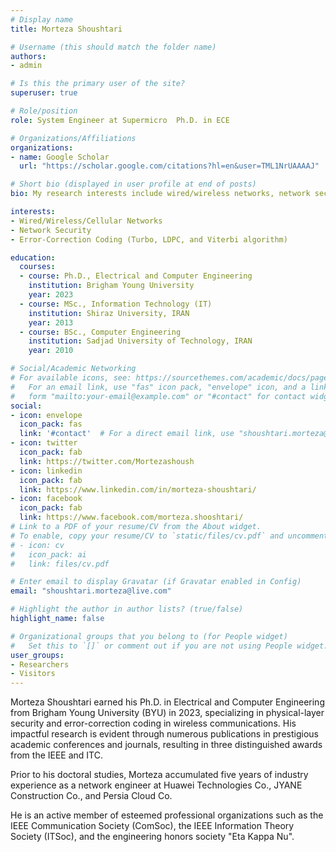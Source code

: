```yaml
---
# Display name
title: Morteza Shoushtari

# Username (this should match the folder name)
authors:
- admin

# Is this the primary user of the site?
superuser: true

# Role/position
role: System Engineer at Supermicro  Ph.D. in ECE

# Organizations/Affiliations
organizations:
- name: Google Scholar
  url: "https://scholar.google.com/citations?hl=en&user=TML1NrUAAAAJ"

# Short bio (displayed in user profile at end of posts)
bio: My research interests include wired/wireless networks, network security, and Physical Layer Secrecy/Error-Correction Coding.

interests:
- Wired/Wireless/Cellular Networks
- Network Security
- Error-Correction Coding (Turbo, LDPC, and Viterbi algorithm) 

education:
  courses:
  - course: Ph.D., Electrical and Computer Engineering
    institution: Brigham Young University
    year: 2023
  - course: MSc., Information Technology (IT)
    institution: Shiraz University, IRAN
    year: 2013
  - course: BSc., Computer Engineering
    institution: Sadjad University of Technology, IRAN
    year: 2010

# Social/Academic Networking
# For available icons, see: https://sourcethemes.com/academic/docs/page-builder/#icons
#   For an email link, use "fas" icon pack, "envelope" icon, and a link in the
#   form "mailto:your-email@example.com" or "#contact" for contact widget.
social:
- icon: envelope
  icon_pack: fas
  link: '#contact'  # For a direct email link, use "shoushtari.morteza@live.com".
- icon: twitter
  icon_pack: fab
  link: https://twitter.com/Mortezashoush
- icon: linkedin
  icon_pack: fab
  link: https://www.linkedin.com/in/morteza-shoushtari/
- icon: facebook
  icon_pack: fab
  link: https://www.facebook.com/morteza.shooshtari/
# Link to a PDF of your resume/CV from the About widget.
# To enable, copy your resume/CV to `static/files/cv.pdf` and uncomment the lines below.
# - icon: cv
#   icon_pack: ai
#   link: files/cv.pdf

# Enter email to display Gravatar (if Gravatar enabled in Config)
email: "shoushtari.morteza@live.com"

# Highlight the author in author lists? (true/false)
highlight_name: false

# Organizational groups that you belong to (for People widget)
#   Set this to `[]` or comment out if you are not using People widget.
user_groups:
- Researchers
- Visitors
---
```

Morteza Shoushtari earned his Ph.D. in Electrical and Computer Engineering from Brigham Young University (BYU) in 2023, specializing in physical-layer security and error-correction coding in wireless communications. His impactful research is evident through numerous publications in prestigious academic conferences and journals, resulting in three distinguished awards from the IEEE and ITC.

Prior to his doctoral studies, Morteza accumulated five years of industry experience as a network engineer at Huawei Technologies Co., JYANE Construction Co., and Persia Cloud Co. 

He is an active member of esteemed professional organizations such as the IEEE Communication Society (ComSoc), the IEEE Information Theory Society (ITSoc), and the engineering honors society "Eta Kappa Nu".
